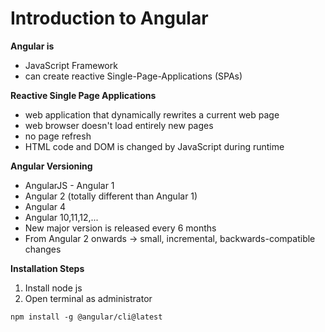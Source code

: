 # Introduction to Angular

**Angular is**

- JavaScript Framework
- can create reactive Single-Page-Applications (SPAs)

**Reactive Single Page Applications**

- web application that dynamically rewrites a current web page
- web browser doesn't load entirely new pages
- no page refresh
- HTML code and DOM is changed by JavaScript during runtime

**Angular Versioning**

- AngularJS - Angular 1
- Angular 2 (totally different than Angular 1)
- Angular 4
- Angular 10,11,12,...
- New major version is released every 6 months
- From Angular 2 onwards -> small, incremental, backwards-compatible changes

**Installation Steps**

1. Install node js
2. Open terminal as administrator
```
npm install -g @angular/cli@latest
```
